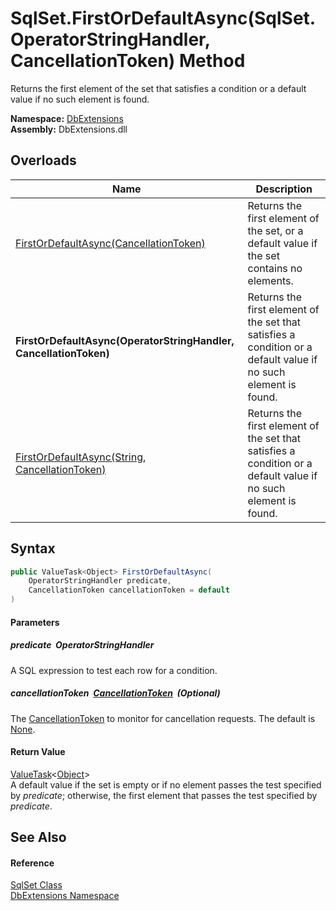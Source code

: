 SqlSet.FirstOrDefaultAsync(SqlSet.OperatorStringHandler, CancellationToken) Method
==================================================================================
Returns the first element of the set that satisfies a condition or a default value if no such element is found.
  
**Namespace:** [DbExtensions][1]  
**Assembly:** DbExtensions.dll

Overloads
---------

| Name                                                              | Description                                                                                                     |
| ----------------------------------------------------------------- | --------------------------------------------------------------------------------------------------------------- |
| [FirstOrDefaultAsync(CancellationToken)][2]                       | Returns the first element of the set, or a default value if the set contains no elements.                       |
| **FirstOrDefaultAsync(OperatorStringHandler, CancellationToken)** | Returns the first element of the set that satisfies a condition or a default value if no such element is found. |
| [FirstOrDefaultAsync(String, CancellationToken)][3]               | Returns the first element of the set that satisfies a condition or a default value if no such element is found. |


Syntax
------

```csharp
public ValueTask<Object> FirstOrDefaultAsync(
	OperatorStringHandler predicate,
	CancellationToken cancellationToken = default
)
```

#### Parameters

##### *predicate*  OperatorStringHandler
A SQL expression to test each row for a condition.

##### *cancellationToken*  [CancellationToken][4]  (Optional)
The [CancellationToken][4] to monitor for cancellation requests. The default is [None][5].

#### Return Value
[ValueTask][6]&lt;[Object][7]>  
 A default value if the set is empty or if no element passes the test specified by *predicate*; otherwise, the first element that passes the test specified by *predicate*.

See Also
--------

#### Reference
[SqlSet Class][8]  
[DbExtensions Namespace][1]  

[1]: ../README.md
[2]: FirstOrDefaultAsync_2.md
[3]: FirstOrDefaultAsync_1.md
[4]: https://learn.microsoft.com/dotnet/api/system.threading.cancellationtoken
[5]: https://learn.microsoft.com/dotnet/api/system.threading.cancellationtoken.none
[6]: https://learn.microsoft.com/dotnet/api/system.threading.tasks.valuetask-1
[7]: https://learn.microsoft.com/dotnet/api/system.object
[8]: README.md
